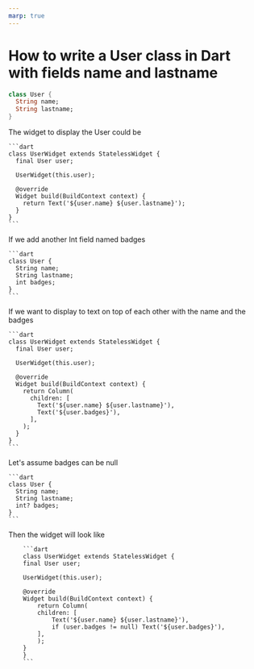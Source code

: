 ```yaml
---
marp: true
---
```


# How to write a User class in Dart with fields name and lastname

```dart
class User {
  String name;
  String lastname;
}
```

The widget to display the User could be
    
    ```dart
    class UserWidget extends StatelessWidget {
      final User user;
    
      UserWidget(this.user);
    
      @override
      Widget build(BuildContext context) {
        return Text('${user.name} ${user.lastname}');
      }
    }
    ```

If we add another Int field named badges
    
    ```dart
    class User {
      String name;
      String lastname;
      int badges;
    }
    ```

If we want to display to text on top of each other with the name and the badges
    
    ```dart
    class UserWidget extends StatelessWidget {
      final User user;
    
      UserWidget(this.user);
    
      @override
      Widget build(BuildContext context) {
        return Column(
          children: [
            Text('${user.name} ${user.lastname}'),
            Text('${user.badges}'),
          ],
        );
      }
    }
    ```

Let's assume badges can be null
    
    ```dart
    class User {
      String name;
      String lastname;
      int? badges;
    }
    ```

Then the widget will look like
        
        ```dart
        class UserWidget extends StatelessWidget {
        final User user;
        
        UserWidget(this.user);
        
        @override
        Widget build(BuildContext context) {
            return Column(
            children: [
                Text('${user.name} ${user.lastname}'),
                if (user.badges != null) Text('${user.badges}'),
            ],
            );
        }
        }
        ```